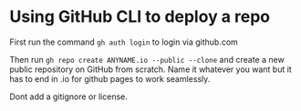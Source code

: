 # Using GitHub CLI to deploy a repo

First run the command `gh auth login` to login via github.com

Then run `gh repo create ANYNAME.io --public --clone` and create a new public repository on GitHub from scratch. Name it whatever you want but it has to end in .io for github pages to work seamlessly.

Dont add a gitignore or license.